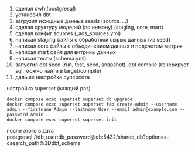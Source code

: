 1. сделал dwh (postgresql)
2. установил dbt
3. загрузил исходные данные seeds (source_...)
4. сделал сруктуру моделей (по инмону) (staging, core, mart)
5. сделал конфиг sources (_ads_sources.yml)
6. написал staging файлы с обработкой сырых данных (из seed)
7. написал core файлы с объединением данных и подсчетом метрик
8. написал mart файл для витрины данных
9. написал тесты (schema.yml)
10. запустил dbt seed (run, test, seed, snapshot), dbt compile (генерирует sql, можно найти в target/compile)
11. дальше настройка суперсета


настройка superset (каждый раз)
```
docker compose exec superset superset db upgrade
docker compose exec superset superset fab create-admin --username admin --firstname Admin --lastname User --email admin@example.com --password admin
docker compose exec superset superset init

```

после этого в дата 
postgresql://db_user:db_password@db:5432/shared_db?options=-csearch_path%3Ddbt_schema